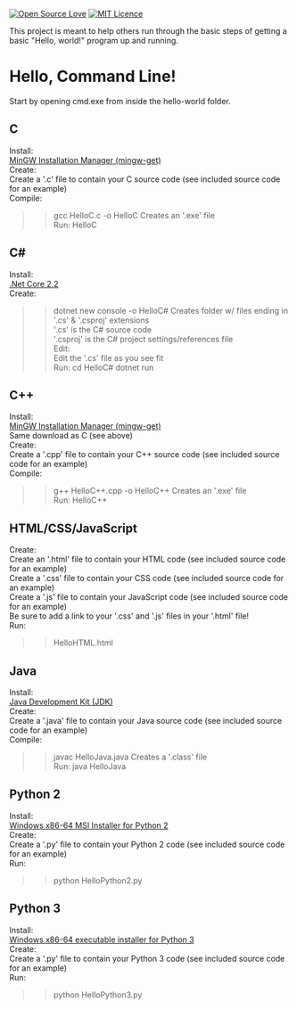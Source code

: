 [![Open Source Love](https://badges.frapsoft.com/os/v1/open-source-175x29.png?v=103)](https://github.com/ellerbrock/open-source-badges/)
[![MIT Licence](https://badges.frapsoft.com/os/mit/mit-150x33.png?v=103)](https://opensource.org/licenses/mit-license.php)

This project is meant to help others run through the basic steps of getting a basic "Hello, world!" program up and running. <br/>

# Hello, Command Line!

  Start by opening cmd.exe from inside the hello-world folder.

## C
Install:<br/>
  [MinGW Installation Manager (mingw-get)](https://osdn.net/projects/mingw/releases/)<br/>
Create:<br/>
  Create a '.c' file to contain your C source code (see included source code for an example)<br/>
Compile:
  >> gcc HelloC.c -o HelloC
  Creates an '.exe' file<br/>
Run:
  >> HelloC

## C\#
Install:<br/>
  [.Net Core 2.2](https://dotnet.microsoft.com/download)<br/>
Create:
  >> dotnet new console -o HelloC#
  Creates folder w/ files ending in '.cs' & '.csproj' extensions<br/>
  '.cs' is the C# source code<br/>
  '.csproj' is the C# project settings/references file<br/>
Edit:<br/>
  Edit the '.cs' file as you see fit<br/>
Run:
  >> cd HelloC#
  >> dotnet run

## C++
Install:<br/>
  [MinGW Installation Manager (mingw-get)](https://osdn.net/projects/mingw/releases/)<br/>
  Same download as C (see above)<br/>
Create:<br/>
  Create a '.cpp' file to contain your C++ source code (see included source code for an example)<br/>
Compile:
  >> g++ HelloC++.cpp -o HelloC++
  Creates an '.exe' file<br/>
Run:
  >> HelloC++

## HTML/CSS/JavaScript
Create:<br/>
  Create an '.html' file to contain your HTML code (see included source code for an example)<br/>
  Create a '.css' file to contain your CSS code (see included source code for an example)<br/>
  Create a '.js' file to contain your JavaScript code (see included source code for an example)<br/>
  Be sure to add a link to your '.css' and '.js' files in your '.html' file!<br/>
Run:
  >> HelloHTML.html

## Java
Install:<br/>
  [Java Development Kit (JDK)](https://www.oracle.com/technetwork/java/javase/downloads/index.html)<br/>
Create:<br/>
  Create a '.java' file to contain your Java source code (see included source code for an example)<br/>
Compile:
  >> javac HelloJava.java
  Creates a '.class' file<br/>
Run:
  >> java HelloJava

## Python 2
Install:<br/>
  [Windows x86-64 MSI Installer for Python 2](https://www.python.org/downloads/release/python-2715/)<br/>
Create:<br/>
  Create a '.py' file to contain your Python 2 code (see included source code for an example)<br/>
Run:
  >> python HelloPython2.py

## Python 3
Install:<br/>
  [Windows x86-64 executable installer for Python 3](https://www.python.org/downloads/release/python-372/)<br/>
Create:<br/>
  Create a '.py' file to contain your Python 3 code (see included source code for an example)<br/>
Run:
  >> python HelloPython3.py